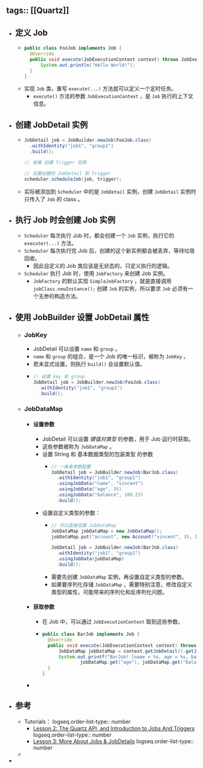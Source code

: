 tags:: [[Quartz]]
---

- ## 定义 Job
	- ``` java
	  public class FooJob implements Job {
	  	@Override
	  	public void execute(JobExecutionContext context) throws JobExecutionException {
	  		System.out.println("Hello World!");
	  	}
	  }
	  ```
	- 实现 `Job` 类，重写 `execute(...)` 方法就可以定义一个定时任务。
		- `execute()` 方法的参数 `JobExecutionContext` ，是 `Job` 执行的上下文信息。
- ## 创建 JobDetail 实例
	- ``` java
	  JobDetail job = JobBuilder.newJob(FooJob.class)
	    .withIdentity("job1", "group1")
	    .build();
	  
	  // 省略 创建 Trigger 实例
	  
	  // 设置创建的 JobDetail 和 Trigger
	  scheduler.scheduleJob(job, trigger);
	  ```
	- 实际被添加到 `Scheduler` 中的是 `JobDetail` 实例，创建 `JobDetail` 实例时只传入了 `Job` 的 class 。
- ## 执行 Job 时会创建 Job 实例
	- `Scheduler` 每次执行 Job 时，都会创建一个 `Job` 实例，执行它的 `executer(...)` 方法。
	- `Scheduler` 每次执行完 Job 后，创建的这个新实例都会被丢弃，等待垃圾回收。
		- 因此自定义的 Job 类应该是无状态的，只定义执行的逻辑。
	- `Scheduler` 执行  Job 时，使用 `JobFactory` 来创建 Job 实例。
		- `JobFactory` 的默认实现 `SimpleJobFactory` ，就是直接调用 `jobClass.newInstance();` 创建 `Job` 的实例，所以要求 `Job` 必须有一个无参的构造方法。
- ## 使用 JobBuilder 设置 JobDetail 属性
	- ### JobKey
		- JobDetail 可以设置 `name` 和 `group` 。
		- `name` 和 `group` 的组合，是一个 Job 的唯一标识，被称为 `JobKey` 。
		- 若未显式设置，则执行 `build()` 会设置默认值。
		- ``` java
		  // 设置 key 和 group
		  JobDetail job = JobBuilder.newJob(FooJob.class)
		    .withIdentity("job1", "group1")
		    .build();
		  ```
	- ### JobDataMap
		- #### 设置参数
			- JobDetail 可以设置 *键值对类型* 的参数，用于 Job 运行时获取。
			- 这些参数被称为 `JobDataMap` 。
			- 设置 String 和 基本数据类型的包装类型 的参数
				- ``` java
				  // 一条条参数配置
				  JobDetail job = JobBuilder.newJob(BarJob.class)
				    .withIdentity("job1", "group1")
				    .usingJobData("name", "vincent")
				    .usingJobData("age", 35)
				    .usingJobData("balance", 100.23)
				    .build();
				  ```
			- 设置自定义类型的参数：
				- ``` java
				  // 可以直接设置 JobDataMap
				  JobDataMap jobDataMap = new JobDataMap();
				  jobDataMap.put("account", new Account("vincent", 35, 100.23));
				  
				  JobDetail job = JobBuilder.newJob(BarJob.class)
				    .withIdentity("job1", "group1")
				    .usingJobData(jobDataMap)
				    .build();
				  ```
				- 需要先创建 `JobDataMap` 实例，再设置自定义类型的参数。
				- 如果要序列化存储  `JobDataMap` ，需要特别注意，修改自定义类型的属性，可能带来的序列化和反序列化问题。
		- #### 获取参数
			- 在 Job 中，可以通过 `JobExecutionContext` 取到这些参数。
			- ``` java
			  public class BarJob implements Job {
			  	@Override
			  	public void execute(JobExecutionContext context) throws JobExecutionException {
			  		JobDataMap jobDataMap = context.getJobDetail().getJobDataMap();
			  		System.out.printf("BarJob! [name = %s, age = %s, balance = %s]%n", jobDataMap.get("name"),
			  				jobDataMap.get("age"), jobDataMap.get("balance"));
			  	}
			  }
			  ```
		-
- ## 参考
	- Tutorials：
	  logseq.order-list-type:: number
		- [Lesson 2: The Quartz API, and Introduction to Jobs And Triggers](https://www.quartz-scheduler.org/documentation/quartz-2.3.0/tutorials/tutorial-lesson-02.html)
		  logseq.order-list-type:: number
		- [Lesson 3: More About Jobs & JobDetails](https://www.quartz-scheduler.org/documentation/quartz-2.3.0/tutorials/tutorial-lesson-03.html)
		  logseq.order-list-type:: number
	-
-